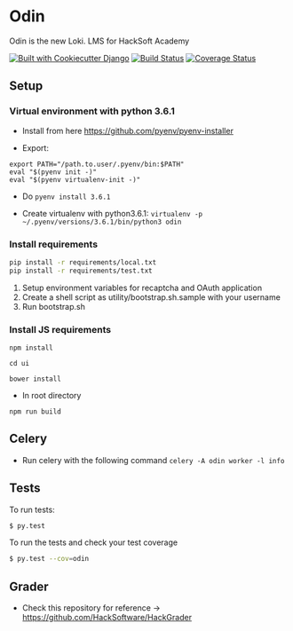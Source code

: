 # Odin

Odin is the new Loki. LMS for HackSoft Academy

[![Built with Cookiecutter Django](https://img.shields.io/badge/built%20with-Cookiecutter%20Django-ff69b4.svg)](https://github.com/pydanny/cookiecutter-django/)
[![Build Status](https://travis-ci.org/HackSoftware/Odin.svg?branch=master)](https://travis-ci.org/HackSoftware/Odin)
[![Coverage Status](https://coveralls.io/repos/github/HackSoftware/Odin/badge.svg?branch=master)](https://coveralls.io/github/HackSoftware/Odin?branch=master)

## Setup

### Virtual environment with python 3.6.1

* Install from here https://github.com/pyenv/pyenv-installer

* Export:
```
export PATH="/path.to.user/.pyenv/bin:$PATH"
eval "$(pyenv init -)"
eval "$(pyenv virtualenv-init -)"
```
* Do `pyenv install 3.6.1`

* Create virtualenv with python3.6.1: `virtualenv -p ~/.pyenv/versions/3.6.1/bin/python3 odin`

### Install requirements

```bash
pip install -r requirements/local.txt
pip install -r requirements/test.txt
```

1. Setup environment variables for recaptcha and OAuth application
2. Create a shell script as utility/bootstrap.sh.sample with your username
3. Run bootstrap.sh

### Install JS requirements

```
npm install

cd ui

bower install
```

* In root directory
```
npm run build
```

## Celery

* Run celery with the following command `celery -A odin worker -l info`

## Tests

To run tests:

```bash
$ py.test
```

To run the tests and check your test coverage

```bash
$ py.test --cov=odin
```

## Grader

* Check this repository for reference -> https://github.com/HackSoftware/HackGrader
